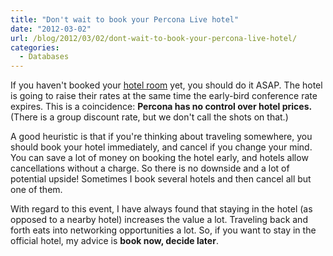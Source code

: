 ```yaml
---
title: "Don't wait to book your Percona Live hotel"
date: "2012-03-02"
url: /blog/2012/03/02/dont-wait-to-book-your-percona-live-hotel/
categories:
  - Databases
---
```

If you haven't booked your [hotel room](http://www.percona.com/live/mysql-conference-2012/content/hotel-travel) yet, you should do it ASAP. The hotel is going to raise their rates at the same time the early-bird conference rate expires. This is a coincidence: **Percona has no control over hotel prices.** (There is a group discount rate, but we don't call the shots on that.)

A good heuristic is that if you're thinking about traveling somewhere, you should book your hotel immediately, and cancel if you change your mind. You can save a lot of money on booking the hotel early, and hotels allow cancellations without a charge. So there is no downside and a lot of potential upside! Sometimes I book several hotels and then cancel all but one of them.

With regard to this event, I have always found that staying in the hotel (as opposed to a nearby hotel) increases the value a lot. Traveling back and forth eats into networking opportunities a lot. So, if you want to stay in the official hotel, my advice is **book now, decide later**.


